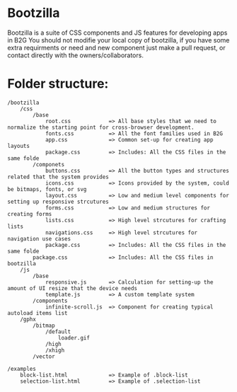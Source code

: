 Bootzilla
=========

Bootzilla is a suite of CSS components and JS features for developing apps in B2G
You should not modifie your local copy of bootzilla, if you have some extra requirments or need and new component just make a pull request,
or contact directly with the owners/collaborators.

Folder structure:
=========
	/bootzilla
		/css
			/base
				root.css 			=> All base styles that we need to normalize the starting point for cross-browser development.
				fonts.css 			=> All the font families used in B2G
				app.css 			=> Common set-up for creating app layouts
				package.css 		=> Includes: All the CSS files in the same folde
			/componets
				buttons.css 		=> All the button types and structures related that the system provides
				icons.css 			=> Icons provided by the system, could be bitmaps, fonts, or svg
				layout.css 			=> Low and medium level components for setting up responsive strcutures
				forms.css 			=> Low and medium structures for creating forms
				lists.css 			=> High level strcutures for crafting lists
				navigations.css 	=> High level strcutures for navigation use cases
				package.css 		=> Includes: All the CSS files in the same folde
			package.css 			=> Includes: All the CSS files in bootzilla
		/js
			/base
				responsive.js 		=> Calculation for setting-up the amount of UI resize that the device needs
				template.js 		=> A custom template system
			/components
				infinite-scroll.js 	=> Component for creating typical autoload items list
		/gphx
			/bitmap
				/default
					loader.gif
				/high
				/xhigh
			/vector

	/examples
		block-list.html 			=> Example of .block-list
		selection-list.html 		=> Example of .selection-list